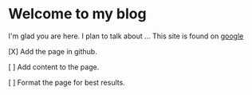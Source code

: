 # Welcome to my blog

I'm glad you are here. I plan to talk about ...
This site is found on [google](www.google.com)

 [X] Add the page in github.

 [ ] Add content to the page.

 [ ] Format  the page for best results.
